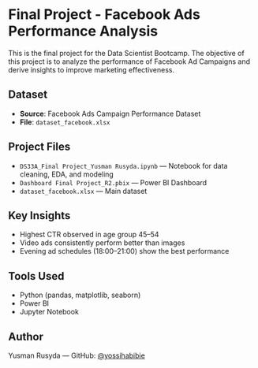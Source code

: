 # Final Project - Facebook Ads Performance Analysis

This is the final project for the Data Scientist Bootcamp. The objective of this project is to analyze the performance of Facebook Ad Campaigns and derive insights to improve marketing effectiveness.

##  Dataset
- **Source**: Facebook Ads Campaign Performance Dataset
- **File**: `dataset_facebook.xlsx`

##  Project Files
- `DS33A_Final Project_Yusman Rusyda.ipynb` — Notebook for data cleaning, EDA, and modeling
- `Dashboard Final Project_R2.pbix` — Power BI Dashboard
- `dataset_facebook.xlsx` — Main dataset

##  Key Insights
- Highest CTR observed in age group 45–54
- Video ads consistently perform better than images
- Evening ad schedules (18:00–21:00) show the best performance

## Tools Used
- Python (pandas, matplotlib, seaborn)
- Power BI
- Jupyter Notebook

## Author
Yusman Rusyda — GitHub: [@yossihabibie](https://github.com/yossihabibie)

